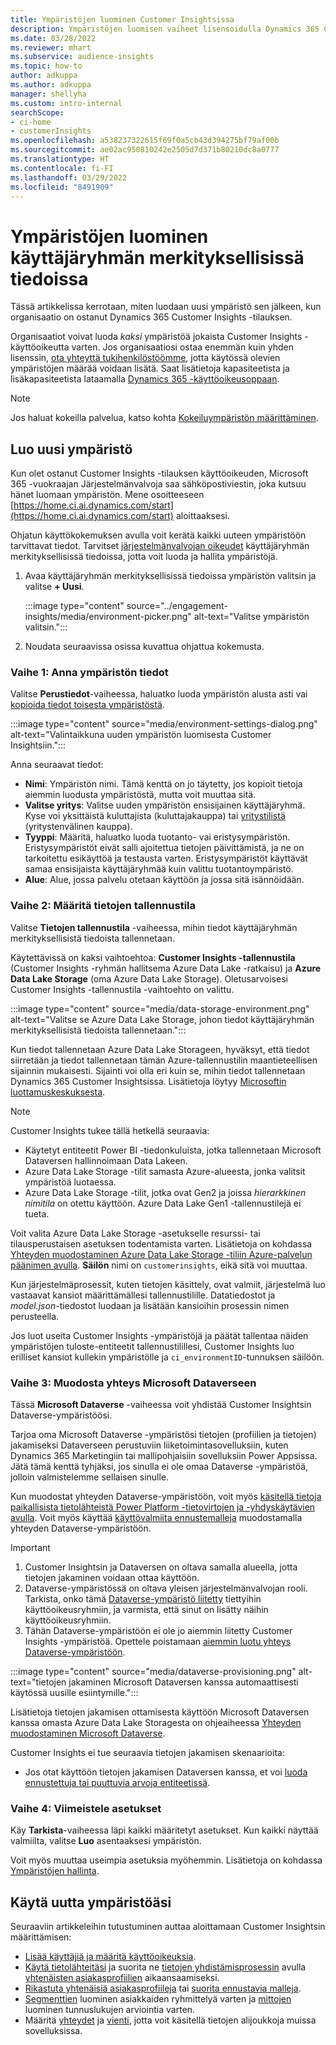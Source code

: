 ```yaml
---
title: Ympäristöjen luominen Customer Insightsissa
description: Ympäristöjen luomisen vaiheet lisensoidulla Dynamics 365 Customer Insights -tilauksella.
ms.date: 03/28/2022
ms.reviewer: mhart
ms.subservice: audience-insights
ms.topic: how-to
author: adkuppa
ms.author: adkuppa
manager: shellyha
ms.custom: intro-internal
searchScope:
- ci-home
- customerInsights
ms.openlocfilehash: a538237322615f69f0a5cb43d394275bf79af00b
ms.sourcegitcommit: ae02ac950810242e2505d7d371b80210dc8a0777
ms.translationtype: HT
ms.contentlocale: fi-FI
ms.lasthandoff: 03/29/2022
ms.locfileid: "8491909"
---
```

# <a name="create-an-environment-in-audience-insights"></a>Ympäristöjen luominen käyttäjäryhmän merkityksellisissä tiedoissa

Tässä artikkelissa kerrotaan, miten luodaan uusi ympäristö sen jälkeen, kun organisaatio on ostanut Dynamics 365 Customer Insights -tilauksen. 

Organisaatiot voivat luoda *kaksi* ympäristöä jokaista Customer Insights -käyttöoikeutta varten. Jos organisaatiosi ostaa enemmän kuin yhden lisenssin, [ota yhteyttä tukihenkilöstöömme](https://go.microsoft.com/fwlink/?linkid=2079641), jotta käytössä olevien ympäristöjen määrää voidaan lisätä. Saat lisätietoja kapasiteetista ja lisäkapasiteetista lataamalla [Dynamics 365 -käyttöoikeusoppaan](https://go.microsoft.com/fwlink/?LinkId=866544).

> [!NOTE]
> Jos haluat kokeilla palvelua, katso kohta [Kokeiluympäristön määrittäminen](../trial-signup.md).

## <a name="create-a-new-environment"></a>Luo uusi ympäristö

Kun olet ostanut Customer Insights -tilauksen käyttöoikeuden, Microsoft 365 -vuokraajan Järjestelmänvalvoja saa sähköpostiviestin, joka kutsuu hänet luomaan ympäristön. Mene osoitteeseen [https://home.ci.ai.dynamics.com/start](https://home.ci.ai.dynamics.com/start) aloittaaksesi. 

Ohjatun käyttökokemuksen avulla voit kerätä kaikki uuteen ympäristöön tarvittavat tiedot. Tarvitset [järjestelmänvalvojan oikeudet](permissions.md) käyttäjäryhmän merkityksellisissä tiedoissa, jotta voit luoda ja hallita ympäristöjä.

1. Avaa käyttäjäryhmän merkityksellisissä tiedoissa ympäristön valitsin ja valitse **+ Uusi**.
  
   :::image type="content" source="../engagement-insights/media/environment-picker.png" alt-text="Valitse ympäristön valitsin.":::

1. Noudata seuraavissa osissa kuvattua ohjattua kokemusta.

### <a name="step-1-provide-environment-information"></a>Vaihe 1: Anna ympäristön tiedot

Valitse **Perustiedot**-vaiheessa, haluatko luoda ympäristön alusta asti vai [kopioida tiedot toisesta ympäristöstä](manage-environments.md#copy-the-environment-configuration).

   :::image type="content" source="media/environment-settings-dialog.png" alt-text="Valintaikkuna uuden ympäristön luomisesta Customer Insightsiin.":::

Anna seuraavat tiedot:
   - **Nimi**: Ympäristön nimi. Tämä kenttä on jo täytetty, jos kopioit tietoja aiemmin luodusta ympäristöstä, mutta voit muuttaa sitä.
   - **Valitse yritys**: Valitse uuden ympäristön ensisijainen käyttäjäryhmä. Kyse voi yksittäistä kuluttajista (kuluttajakauppa) tai [yritystilistä](work-with-business-accounts.md) (yritystenvälinen kauppa).
   - **Tyyppi**: Määritä, haluatko luoda tuotanto- vai eristysympäristön. Eristysympäristöt eivät salli ajoitettua tietojen päivittämistä, ja ne on tarkoitettu esikäyttöä ja testausta varten. Eristysympäristöt käyttävät samaa ensisijaista käyttäjäryhmää kuin valittu tuotantoympäristö.
   - **Alue**: Alue, jossa palvelu otetaan käyttöön ja jossa sitä isännöidään.

### <a name="step-2-configure-data-storage"></a>Vaihe 2: Määritä tietojen tallennustila

Valitse **Tietojen tallennustila** -vaiheessa, mihin tiedot käyttäjäryhmän merkityksellisistä tiedoista tallennetaan.

Käytettävissä on kaksi vaihtoehtoa: **Customer Insights -tallennustila** (Customer Insights -ryhmän hallitsema Azure Data Lake -ratkaisu) ja **Azure Data Lake Storage** (oma Azure Data Lake Storage). Oletusarvoisesi Customer Insights -tallennustila -vaihtoehto on valittu.

:::image type="content" source="media/data-storage-environment.png" alt-text="Valitse se Azure Data Lake Storage, johon tiedot käyttäjäryhmän merkityksellisistä tiedoista tallennetaan.":::

Kun tiedot tallennetaan Azure Data Lake Storageen, hyväksyt, että tiedot siirretään ja tiedot tallennetaan tämän Azure-tallennustilin maantieteellisen sijainnin mukaisesti. Sijainti voi olla eri kuin se, mihin tiedot tallennetaan Dynamics 365 Customer Insightsissa. Lisätietoja löytyy [Microsoftin luottamuskeskuksesta](https://www.microsoft.com/trust-center).

> [!NOTE]
> Customer Insights tukee tällä hetkellä seuraavia:
> - Käytetyt entiteetit Power BI -tiedonkuluista, jotka tallennetaan Microsoft Dataversen hallinnoimaan Data Lakeen.  
> - Azure Data Lake Storage -tilit samasta Azure-alueesta, jonka valitsit ympäristöä luotaessa.
> - Azure Data Lake Storage -tilit, jotka ovat Gen2 ja joissa *hierarkkinen nimitila* on otettu käyttöön. Azure Data Lake Gen1 -tallennustilejä ei tueta.

Voit valita Azure Data Lake Storage -asetukselle resurssi- tai tilausperustaisen asetuksen todentamista varten. Lisätietoja on kohdassa [Yhteyden muodostaminen Azure Data Lake Storage -tiliin Azure-palvelun päänimen avulla](connect-service-principal.md). **Säilön** nimi on `customerinsights`, eikä sitä voi muuttaa.

Kun järjestelmäprosessit, kuten tietojen käsittely, ovat valmiit, järjestelmä luo vastaavat kansiot määrittämällesi tallennustilille. Datatiedostot ja *model.json*-tiedostot luodaan ja lisätään kansioihin prosessin nimen perusteella.

Jos luot useita Customer Insights -ympäristöjä ja päätät tallentaa näiden ympäristöjen tuloste-entiteetit tallennustilillesi, Customer Insights luo erilliset kansiot kullekin ympäristölle ja `ci_environmentID`-tunnuksen säilöön.

### <a name="step-3-connect-to-microsoft-dataverse"></a>Vaihe 3: Muodosta yhteys Microsoft Dataverseen
   
Tässä **Microsoft Dataverse** -vaiheessa voit yhdistää Customer Insightsin Dataverse-ympäristöösi.

Tarjoa oma Microsoft Dataverse -ympäristösi tietojen (profiilien ja tietojen) jakamiseksi Dataverseen perustuviin liiketoimintasovelluksiin, kuten Dynamics 365 Marketingiin tai mallipohjaisiin sovelluksiin Power Appsissa. Jätä tämä kenttä tyhjäksi, jos sinulla ei ole omaa Dataverse -ympäristöä, jolloin valmistelemme sellaisen sinulle.

Kun muodostat yhteyden Dataverse-ympäristöön, voit myös [käsitellä tietoja paikallisista tietolähteistä Power Platform -tietovirtojen ja -yhdyskäytävien avulla](data-sources.md#add-data-from-on-premises-data-sources). Voit myös käyttää [käyttövalmiita ennustemalleja](predictions-overview.md?tabs=b2c#out-of-box-models) muodostamalla yhteyden Dataverse-ympäristöön.

> [!IMPORTANT]
> 1. Customer Insightsin ja Dataversen on oltava samalla alueella, jotta tietojen jakaminen voidaan ottaa käyttöön.
> 1. Dataverse-ympäristössä on oltava yleisen järjestelmänvalvojan rooli. Tarkista, onko tämä [Dataverse-ympäristö liitetty](/power-platform/admin/control-user-access#associate-a-security-group-with-a-dataverse-environment) tiettyihin käyttöoikeusryhmiin, ja varmista, että sinut on lisätty näihin käyttöoikeusryhmiin.
> 1. Tähän Dataverse-ympäristöön ei ole jo aiemmin liitetty Customer Insights -ympäristöä. Opettele poistamaan [aiemmin luotu yhteys Dataverse-ympäristöön](manage-environments.md#remove-an-existing-connection-to-a-dataverse-environment).

:::image type="content" source="media/dataverse-provisioning.png" alt-text="tietojen jakaminen Microsoft Dataversen kanssa automaattisesti käytössä uusille esiintymille.":::

Lisätietoja tietojen jakamisen ottamisesta käyttöön Microsoft Dataversen kanssa omasta Azure Data Lake Storagesta on ohjeaiheessa [Yhteyden muodostaminen Microsoft Dataverse](manage-environments.md#connect-to-microsoft-dataverse).

Customer Insights ei tue seuraavia tietojen jakamisen skenaarioita:
- Jos otat käyttöön tietojen jakamisen Dataversen kanssa, et voi [luoda ennustettuja tai puuttuvia arvoja entiteetissä](predictions.md).

### <a name="step-4-finalize-the-settings"></a>Vaihe 4: Viimeistele asetukset

Käy **Tarkista**-vaiheessa läpi kaikki määritetyt asetukset. Kun kaikki näyttää valmiilta, valitse **Luo** asentaaksesi ympäristön. 

Voit myös muuttaa useimpia asetuksia myöhemmin. Lisätietoja on kohdassa [Ympäristöjen hallinta](manage-environments.md).

## <a name="work-with-your-new-environment"></a>Käytä uutta ympäristöäsi

Seuraaviin artikkeleihin tutustuminen auttaa aloittamaan Customer Insightsin määrittämisen: 

- [Lisää käyttäjiä ja määritä käyttöoikeuksia](permissions.md).
- [Käytä tietolähteitäsi](data-sources.md) ja suorita ne [tietojen yhdistämisprosessin](data-unification.md) avulla [yhtenäisten asiakasprofiilien](customer-profiles.md) aikaansaamiseksi.
- [Rikastuta yhtenäisiä asiakasprofiileja](enrichment-hub.md) tai [suorita ennustavia malleja](predictions-overview.md).
- [Segmenttien](segments.md) luominen asiakkaiden ryhmittelyä varten ja [mittojen](measures.md) luominen tunnuslukujen arviointia varten.
- Määritä [yhteydet](connections.md) ja [vienti](export-destinations.md), jotta voit käsitellä tietojen alijoukkoja muissa sovelluksissa.
